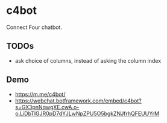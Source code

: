 # c4bot

Connect Four chatbot.

## TODOs

- ask choice of columns, instead of asking the column index

## Demo
- https://m.me/c4bot/
- https://webchat.botframework.com/embed/c4bot?s=GX3pnNqwgXE.cwA.o-o.LiDbTlGJR0pD7dYJLwNpZPU5O5bgkZNJfrhQFEUUYrM